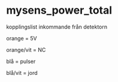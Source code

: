# mysens_power_total
kopplingslist inkommande från detektorn

orange = 5V

orange/vit = NC

blå = pulser

blå/vit = jord
